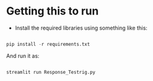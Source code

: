 # Getting this to run

- Install the required libraries using something like this:

```python

pip install -r requirements.txt

```

And run it as:

```python

streamlit run Response_Testrig.py

```

